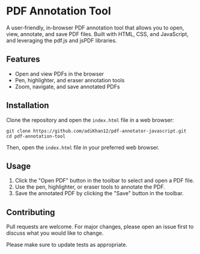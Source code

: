 # PDF Annotation Tool

A user-friendly, in-browser PDF annotation tool that allows you to open, view, annotate, and save PDF files. Built with HTML, CSS, and JavaScript, and leveraging the pdf.js and jsPDF libraries.

## Features

- Open and view PDFs in the browser
- Pen, highlighter, and eraser annotation tools
- Zoom, navigate, and save annotated PDFs

## Installation

Clone the repository and open the `index.html` file in a web browser:
```
git clone https://github.com/adiKhan12/pdf-annotator-javascript.git
cd pdf-annotation-tool
```


Then, open the `index.html` file in your preferred web browser.

## Usage

1. Click the "Open PDF" button in the toolbar to select and open a PDF file.
2. Use the pen, highlighter, or eraser tools to annotate the PDF.
3. Save the annotated PDF by clicking the "Save" button in the toolbar.

## Contributing

Pull requests are welcome. For major changes, please open an issue first to discuss what you would like to change.

Please make sure to update tests as appropriate.



